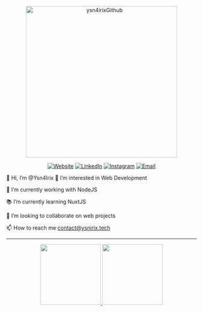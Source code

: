 <p align="center">
 <img width="400px" src="https://res.cloudinary.com/ysnirix/image/upload/v1628799571/logo_uuiutr.svg" align="center" alt="ysn4irixGithub" />
</p>

<p align="center">
<a href="https://www.ysnirix.me/"><img alt="Website" src="https://img.shields.io/badge/Website-www.ysnirix.me-blue?style=flat-square&logo=google-chrome"></a>
<a href="https://www.linkedin.com/in/yassine-e-553465195"><img alt="LinkedIn" src="https://img.shields.io/badge/LinkedIn-ysnirix-blue?style=flat-square&logo=linkedin"></a>
<a href="https://www.instagram.com/ysn.irix"><img alt="Instagram" src="https://img.shields.io/badge/Instagram-ysn.irix-blue?style=flat-square&logo=instagram"></a>
<a href="mailto:ysn4irix@gmail.com"><img alt="Email" src="https://img.shields.io/badge/Email-ysn4irix@gmail.com-blue?style=flat-square&logo=gmail"></a>
</p>

👋 Hi, I’m @Ysn4Irix
👀 I’m interested in Web Development</p>
🌱 I’m currently working with NodeJS</p>
📚 I’m currently learning NuxtJS</p>
💞️ I’m looking to collaborate on web projects</p>
📫 How to reach me contact@ysnirix.tech

---

<p align="center">
<a href="https://github.com/ysn4irix" align="center">
  <img height="160em" src="https://ysn4irix-github-readme-stats.vercel.app/api?username=ysn4irix&theme=dracula&show_icons=true" />
  <img height="160em" src="https://ysn4irix-github-readme-stats.vercel.app/api/top-langs/?username=ysn4irix&theme=dracula&layout=compact" />
</a>
</p>

<!---
Ysn4Irix/Ysn4Irix is a ✨ special ✨ repository because its `README.md` (this file) appears on your GitHub profile.
You can click the Preview link to take a look at your changes.
--->
